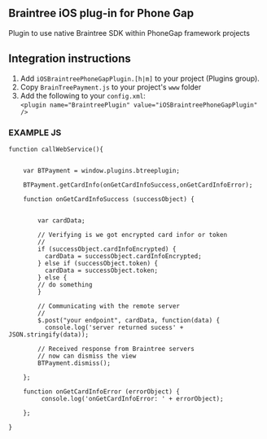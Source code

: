 Braintree iOS plug-in for Phone Gap
---------------------------------

Plugin to use native Braintree SDK within PhoneGap framework projects

Integration instructions
------------------------
1. Add `iOSBraintreePhoneGapPlugin.[h|m]` to your project (Plugins group).  
2. Copy `BrainTreePayment.js` to your project's `www` folder   
3. Add the following to your `config.xml`:  
`<plugin name="BraintreePlugin" value="iOSBraintreePhoneGapPlugin" />`

### EXAMPLE JS

```
function callWebService(){

    
    var BTPayment = window.plugins.btreeplugin;
    
    BTPayment.getCardInfo(onGetCardInfoSuccess,onGetCardInfoError);

    function onGetCardInfoSuccess (successObject) {

        
        var cardData;
        
        // Verifying is we got encrypted card infor or token
        //
        if (successObject.cardInfoEncrypted) {
          cardData = successObject.cardInfoEncrypted;
        } else if (successObject.token) {
          cardData = successObject.token;
        } else {
  		// do something
        }
        
        // Communicating with the remote server
        //
        $.post("your endpoint", cardData, function(data) {
          console.log('server returned sucess' + JSON.stringify(data));

        // Received response from Braintree servers
        // now can dismiss the view
        BTPayment.dismiss();

    };

    function onGetCardInfoError (errorObject) {
         console.log('onGetCardInfoError: ' + errorObject);

    };
    
}
```
